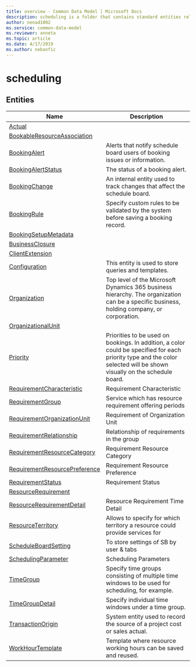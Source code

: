 ```yaml
---
title: overview - Common Data Model | Microsoft Docs
description: scheduling is a folder that contains standard entities related to the Common Data Model.
author: nenad1002
ms.service: common-data-model
ms.reviewer: anneta
ms.topic: article
ms.date: 4/17/2019
ms.author: nebanfic
---
```


# scheduling


## Entities

|Name|Description|
|---|---|
|[Actual](https://docs.microsoft.com/en-us/common-data-model/schema/core/applicationcommon/foundationcommon/crmcommon/projectcommon/scheduling/Actual)|  |
|[BookableResourceAssociation](https://docs.microsoft.com/en-us/common-data-model/schema/core/applicationcommon/foundationcommon/crmcommon/projectcommon/scheduling/BookableResourceAssociation)|  |
|[BookingAlert](https://docs.microsoft.com/en-us/common-data-model/schema/core/applicationcommon/foundationcommon/crmcommon/projectcommon/scheduling/BookingAlert)|Alerts that notify schedule board users of booking issues or information.  |
|[BookingAlertStatus](https://docs.microsoft.com/en-us/common-data-model/schema/core/applicationcommon/foundationcommon/crmcommon/projectcommon/scheduling/BookingAlertStatus)|The status of a booking alert.  |
|[BookingChange](https://docs.microsoft.com/en-us/common-data-model/schema/core/applicationcommon/foundationcommon/crmcommon/projectcommon/scheduling/BookingChange)|An internal entity used to track changes that affect the schedule board.  |
|[BookingRule](https://docs.microsoft.com/en-us/common-data-model/schema/core/applicationcommon/foundationcommon/crmcommon/projectcommon/scheduling/BookingRule)|Specify custom rules to be validated by the system before saving a booking record.  |
|[BookingSetupMetadata](https://docs.microsoft.com/en-us/common-data-model/schema/core/applicationcommon/foundationcommon/crmcommon/projectcommon/scheduling/BookingSetupMetadata)|  |
|[BusinessClosure](https://docs.microsoft.com/en-us/common-data-model/schema/core/applicationcommon/foundationcommon/crmcommon/projectcommon/scheduling/BusinessClosure)|  |
|[ClientExtension](https://docs.microsoft.com/en-us/common-data-model/schema/core/applicationcommon/foundationcommon/crmcommon/projectcommon/scheduling/ClientExtension)|  |
|[Configuration](https://docs.microsoft.com/en-us/common-data-model/schema/core/applicationcommon/foundationcommon/crmcommon/projectcommon/scheduling/Configuration)|This entity is used to store queries and templates.  |
|[Organization](https://docs.microsoft.com/en-us/common-data-model/schema/core/applicationcommon/foundationcommon/crmcommon/projectcommon/scheduling/Organization)|Top level of the Microsoft Dynamics 365 business hierarchy. The organization can be a specific business, holding company, or corporation.  |
|[OrganizationalUnit](https://docs.microsoft.com/en-us/common-data-model/schema/core/applicationcommon/foundationcommon/crmcommon/projectcommon/scheduling/OrganizationalUnit)|  |
|[Priority](https://docs.microsoft.com/en-us/common-data-model/schema/core/applicationcommon/foundationcommon/crmcommon/projectcommon/scheduling/Priority)|Priorities to be used on bookings. In addition, a color could be specified for each priority type and the color selected will be shown visually on the schedule board.  |
|[RequirementCharacteristic](https://docs.microsoft.com/en-us/common-data-model/schema/core/applicationcommon/foundationcommon/crmcommon/projectcommon/scheduling/RequirementCharacteristic)|Requirement Characteristic  |
|[RequirementGroup](https://docs.microsoft.com/en-us/common-data-model/schema/core/applicationcommon/foundationcommon/crmcommon/projectcommon/scheduling/RequirementGroup)|Service which has resource requirement offering periods  |
|[RequirementOrganizationUnit](https://docs.microsoft.com/en-us/common-data-model/schema/core/applicationcommon/foundationcommon/crmcommon/projectcommon/scheduling/RequirementOrganizationUnit)|Requirement of Organization Unit  |
|[RequirementRelationship](https://docs.microsoft.com/en-us/common-data-model/schema/core/applicationcommon/foundationcommon/crmcommon/projectcommon/scheduling/RequirementRelationship)|Relationship of requirements in the group  |
|[RequirementResourceCategory](https://docs.microsoft.com/en-us/common-data-model/schema/core/applicationcommon/foundationcommon/crmcommon/projectcommon/scheduling/RequirementResourceCategory)|Requirement Resource Category  |
|[RequirementResourcePreference](https://docs.microsoft.com/en-us/common-data-model/schema/core/applicationcommon/foundationcommon/crmcommon/projectcommon/scheduling/RequirementResourcePreference)|Requirement Resource Preference  |
|[RequirementStatus](https://docs.microsoft.com/en-us/common-data-model/schema/core/applicationcommon/foundationcommon/crmcommon/projectcommon/scheduling/RequirementStatus)|Requirement Status  |
|[ResourceRequirement](https://docs.microsoft.com/en-us/common-data-model/schema/core/applicationcommon/foundationcommon/crmcommon/projectcommon/scheduling/ResourceRequirement)|  |
|[ResourceRequirementDetail](https://docs.microsoft.com/en-us/common-data-model/schema/core/applicationcommon/foundationcommon/crmcommon/projectcommon/scheduling/ResourceRequirementDetail)|Resource Requirement Time Detail  |
|[ResourceTerritory](https://docs.microsoft.com/en-us/common-data-model/schema/core/applicationcommon/foundationcommon/crmcommon/projectcommon/scheduling/ResourceTerritory)|Allows to specify for which territory a resource could provide services for  |
|[ScheduleBoardSetting](https://docs.microsoft.com/en-us/common-data-model/schema/core/applicationcommon/foundationcommon/crmcommon/projectcommon/scheduling/ScheduleBoardSetting)|To store settings of SB by user & tabs  |
|[SchedulingParameter](https://docs.microsoft.com/en-us/common-data-model/schema/core/applicationcommon/foundationcommon/crmcommon/projectcommon/scheduling/SchedulingParameter)|Scheduling Parameters  |
|[TimeGroup](https://docs.microsoft.com/en-us/common-data-model/schema/core/applicationcommon/foundationcommon/crmcommon/projectcommon/scheduling/TimeGroup)|Specify time groups consisting of multiple time windows to be used for scheduling, for example.  |
|[TimeGroupDetail](https://docs.microsoft.com/en-us/common-data-model/schema/core/applicationcommon/foundationcommon/crmcommon/projectcommon/scheduling/TimeGroupDetail)|Specify individual time windows under a time group.  |
|[TransactionOrigin](https://docs.microsoft.com/en-us/common-data-model/schema/core/applicationcommon/foundationcommon/crmcommon/projectcommon/scheduling/TransactionOrigin)|System entity used to record the source of a project cost or sales actual.  |
|[WorkHourTemplate](https://docs.microsoft.com/en-us/common-data-model/schema/core/applicationcommon/foundationcommon/crmcommon/projectcommon/scheduling/WorkHourTemplate)|Template where resource working hours can be saved and reused.  |
